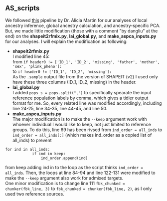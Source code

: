 ## AS_scripts
We followed [this](https://github.com/armartin/ancestry_pipeline) pipeline by Dr. Alicia Martin for our analyses of local ancestry inference, global ancestry calculation, and ancestry-specific PCA. But, we made little modification (those with a comment "by dangliu" at the end) on the **shapeit2rfmix.py**, **lai_global.py**, and **make_aspca_inputs.py** for our analyses. I will explain the modification as following:  
*  **shapeit2rfmix.py**  
I modified line 45:  
from ```if header0 != ['ID_1', 'ID_2', 'missing', 'father', 'mother', 'sex', 'plink_pheno']:```  
to ```if header0 != ['ID_1', 'ID_2', 'missing']:```  
As the ```.sample``` output file from the version of SHAPEIT (v2) I used only have these three columns (ID_1, ID_2, missing) in the header.  
* **lai_global.py**  
I added ```pops_s = pops.split(",")``` to specifically spearate the input reference population labels by comma, which gives a tidier output format for me. So, every related line was modified accordingly, including line 24-25, line 34-35, line 44-45, and line 50.  
*  **make_aspca_inputs.py**  
The major modification is to make the ```--keep``` argument work with whoever individual I would like to keep, not just limited to reference groups. To do this, line 69 has been rivsed from ```ind_order = all_inds``` to ```ind_order = all_inds[:]``` (which makes ind_order as a copied list of all_inds) to prevent  
```
for ind in all_inds:
            if ind in keep:
                ind_order.append(ind)
```    
from keep adding ind in to the loop as the script thinks ```ind_order = all_inds```. Then, the loops at line 84-94 and line 122-131 were modified to make the ```--keep``` argument also work for admixed targets.  
One minor modification is to change line 111 ```fbk_chunked = chunker(fbk_line, 3)``` to ```fbk_chunked = chunker(fbk_line, 2)```, as I only used two reference sources.  

